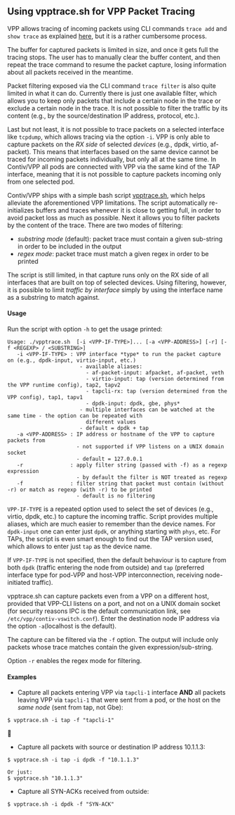 ## Using vpptrace.sh for VPP Packet Tracing

VPP allows tracing of incoming packets using CLI commands `trace add` and `show trace`
as explained [here](VPP_PACKET_TRACING_K8S.html), but it is a rather cumbersome process.

The buffer for captured packets is limited in size, and once it gets full the tracing stops. The user has to manually clear the buffer content, and then repeat the trace command to resume the packet capture, losing information about all packets received in the meantime.

Packet filtering exposed via the CLI command `trace filter` is also quite limited in what it can do. Currently there is just one available filter, which allows you to keep only packets that include a certain node in the trace or exclude a certain node in the trace.
It is not possible to filter the traffic by its content (e.g., by the source/destination IP address, protocol, etc.).

Last but not least, it is not possible to trace packets on a selected interface
like `tcpdump`, which allows tracing via the option `-i`. VPP is only able to capture packets
on the *RX side* of selected *devices* (e.g., dpdk, virtio, af-packet). This means
that interfaces based on the same device cannot be traced for incoming packets
individually, but only all at the same time. In Contiv/VPP all pods are connected
with VPP via the same kind of the TAP interface, meaning that it is not possible to
capture packets incoming only from one selected pod.

Contiv/VPP ships with a simple bash script [vpptrace.sh](https://github.com/contiv/vpp/blob/master/scripts/vpptrace.sh),
which helps alleviate the aforementioned VPP limitations. The script automatically
re-initializes buffers and traces whenever it is close to getting full, in order to
avoid packet loss as much as possible. Next it allows you to filter packets
by the content of the trace. There are two modes of filtering:
 - *substring mode* (default): packet trace must contain a given sub-string in order to
    be included in the output
 - *regex mode*: packet trace must match a given regex in order to be printed

The script is still limited, in that capture runs only on the RX side of all interfaces that are built on top of selected devices. Using filtering, however, it is possible to limit
*traffic by interface* simply by using the interface name as a substring to match against.

#### Usage

Run the script with option `-h` to get the usage printed:
```
Usage: ./vpptrace.sh  [-i <VPP-IF-TYPE>]... [-a <VPP-ADDRESS>] [-r] [-f <REGEXP> / <SUBSTRING>]
   -i <VPP-IF-TYPE> : VPP interface *type* to run the packet capture on (e.g., dpdk-input, virtio-input, etc.)
                       - available aliases:
                         - af-packet-input: afpacket, af-packet, veth
                         - virtio-input: tap (version determined from the VPP runtime config), tap2, tapv2
                         - tapcli-rx: tap (version determined from the VPP config), tap1, tapv1
                         - dpdk-input: dpdk, gbe, phys*
                       - multiple interfaces can be watched at the same time - the option can be repeated with
                         different values
                       - default = dpdk + tap
   -a <VPP-ADDRESS> : IP address or hostname of the VPP to capture packets from
                      - not supported if VPP listens on a UNIX domain socket
                      - default = 127.0.0.1
   -r               : apply filter string (passed with -f) as a regexp expression
                      - by default the filter is NOT treated as regexp
   -f               : filter string that packet must contain (without -r) or match as regexp (with -r) to be printed
                      - default is no filtering
```

`VPP-IF-TYPE` is a repeated option used to select the set of devices (e.g., virtio, dpdk, etc.)
to capture the incoming traffic. Script provides multiple aliases, which
are much easier to remember than the device names. For `dpdk-input` one can enter
just `dpdk`, or anything starting with `phys`, etc. For TAPs, the script is even
smart enough to find out the TAP version used, which allows to enter just `tap`
as the device name.

If `VPP-IF-TYPE` is not specified, then the default behaviour is to capture from both
`dpdk` (traffic entering the node from outside) and `tap` (preferred interface type
for pod-VPP and host-VPP interconnection, receiving node-initiated traffic).

vpptrace.sh can capture packets even from a VPP on a different host, provided that
VPP-CLI listens on a port, and not on a UNIX domain socket (for security reasons IPC
is the default communication link, see `/etc/vpp/contiv-vswitch.conf`). Enter the destination
node IP address via the option `-a`(localhost is the default).

The capture can be filtered via the `-f` option. The output will include only packets
whose trace matches contain the given expression/sub-string.

Option `-r` enables the regex mode for filtering.

#### Examples

- Capture all packets entering VPP via `tapcli-1` interface **AND** all packets
   leaving VPP via `tapcli-1` that were sent from a pod, or the host on the *same node*
   (sent from tap, not Gbe):
```
$ vpptrace.sh -i tap -f "tapcli-1"
```

- Capture all packets with source or destination IP address 10.1.1.3:
```
$ vpptrace.sh -i tap -i dpdk -f "10.1.1.3"

Or just:
$ vpptrace.sh "10.1.1.3"
```

- Capture all SYN-ACKs received from outside:
```
$ vpptrace.sh -i dpdk -f "SYN-ACK"
```